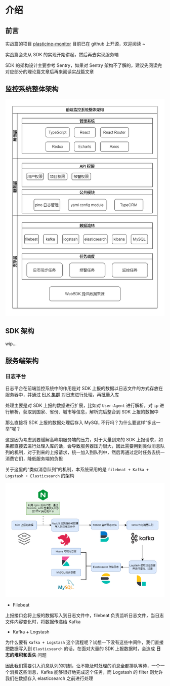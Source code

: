 # 介绍

## 前言

实战篇的项目 [plasticine-monitor](https://github.com/Plasticine-Yang/plasticine-monitor.git) 目前已在 github 上开源，欢迎阅读 ~

实战篇会先从 SDK 的实现开始讲起，然后再去实现服务端

SDK 的架构设计主要参考 Sentry，如果对 Sentry 架构不了解的，建议先阅读完对应部分的理论篇文章后再来阅读实战篇文章

## 监控系统整体架构

![前端监控系统整体架构](images/前端监控系统整体架构.png)

## SDK 架构

wip...

## 服务端架构

### 日志平台

日志平台在前端监控系统中的作用是对 SDK 上报的数据以日志文件的方式存放在服务器中，并通过 [ELK 集群](https://www.elastic.co/guide/index.html) 对日志进行处理，再批量入库

处理主要是对 SDK 上报的数据进行扩展，比如对 `User-Agent` 进行解析，对 `ip` 进行解析，获取到国家、省份、城市等信息，解析完后整合到 SDK 上报的数据中

那么直接将 SDK 上报的数据处理后存入 MySQL 不行吗？为什么要这样“多此一举”呢？

这是因为考虑到要缓解高峰期服务端的压力，对于大量到来的 SDK 上报请求，如果都直接去进行处理入库的话，会导致服务器压力很大，因此需要用到类似消息队列的机制，对于到来的上报请求，统一加入到队列中，然后再通过定时任务去统一消费它们，降低服务端的负担

关于这里的“类似消息队列”的机制，本系统采用的是 `filebeat + Kafka + Logstash + Elasticsearch` 的架构

![日志平台架构图](images/日志平台架构图.png)

- Filebeat

上报接口会将上报的数据写入到日志文件中，filebeat 负责监听日志文件，当日志文件内容变化时，将数据传递给 Kafka

- Kafka + Logstash

为什么要有 `Kafka + Logstash` 这个流程呢？试想一下没有这些中间件，我们直接把数据写入到 `Elasticsearch` 的话，在面对大量的 SDK 上报数据时，会造成 **日志的堆积和丢失** 问题

因此我们需要引入消息队列的机制，让不能及时处理的消息全都排队等待，一个一个消费这些消息，Kafka 能够很好地完成这个任务，而 Logstash 的 filter 则允许我们在数据存入 elasticsearch 之前进行处理
